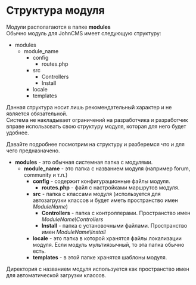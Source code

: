 # Структура модуля

Модули располагаются в папке **modules**  
Обычно модуль для JohnCMS имеет следующую структуру:

* modules
  * module\_name
    * config
      * routes.php
    * src
      * Controllers
      * Install
    * locale
    * templates

Данная структура носит лишь рекомендательный характер и не является обязательной.  
Система не накладывает ограничений на разработчика и разработчик вправе использовать свою структуру модуля, которая для него будет удобнее. 

Давайте подробнее посмотрим на структуру и разберемся что и для чего предназначено.

* **modules** - это обычная системная папка с модулями.
  * **module\_name** - это папка с названием модуля \(например forum, community и т.п.\)
    * **config** - содержит конфигурационные файлы модуля.
      * **routes.php** - файл с настройками маршрутов модуля.
    * **src** - папка с классами модуля \(используется для автозагрузки классов и будет иметь пространство имен _ModuleName_\)
      * **Controllers** - папка с контроллерами. Пространство имен _ModuleName\Controllers_
      * **Install** - папка с установочными файлами. Пространство имен _ModuleName\Install_
    * **locale** - это папка в которой хранятся файлы локализации модуля. Если модуль мультиязычный, то эта папка обычно есть.
    * **templates** - в этой папке хранятся шаблоны модуля.

Директория с названием модуля используется как пространство имен для автоматической загрузки классов.

